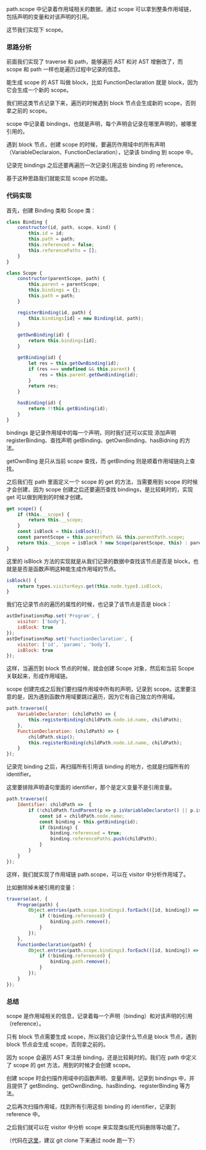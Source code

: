 path.scope 中记录着作用域相关的数据，通过 scope 可以拿到整条作用域链，包括声明的变量和对该声明的引用。

这节我们实现下 scope。

### 思路分析

前面我们实现了 traverse 和 path，能够遍历 AST 和对 AST 增删改了，而 scope 和 path 一样也是遍历过程中记录的信息。

能生成 scope 的 AST 叫做 block，比如 FunctionDeclaration 就是 block，因为它会生成一个新的 scope。

我们把这类节点记录下来，遍历的时候遇到 block 节点会生成新的 scope，否则拿之前的 scope。

scope 中记录着 bindings，也就是声明，每个声明会记录在哪里声明的，被哪里引用的。

遇到 block 节点，创建 scope 的时候，要遍历作用域中的所有声明（VariableDeclaraion、FunctionDeclaration），记录该 binding 到 scope 中。

记录完 bindings 之后还要再遍历一次记录引用这些 binding 的 reference。

基于这种思路我们就能实现 scope 的功能。

### 代码实现

首先，创建 Binding 类和 Scope 类：
```js
class Binding {
    constructor(id, path, scope, kind) {
        this.id = id;
        this.path = path;
        this.referenced = false;
        this.referencePaths = [];
    }
}
```

```js
class Scope {
    constructor(parentScope, path) {
        this.parent = parentScope;
        this.bindings = {};
        this.path = path;
    }

    registerBinding(id, path) {
        this.bindings[id] = new Binding(id, path);
    }

    getOwnBinding(id) {
        return this.bindings[id];
    }

    getBinding(id) {
        let res = this.getOwnBinding(id);
        if (res === undefined && this.parent) {
            res = this.parent.getOwnBinding(id);
        }
        return res;
    }

    hasBinding(id) {
        return !!this.getBinding(id);
    }
}
```

bindings 是记录作用域中的每一个声明，同时我们还可以实现 添加声明 registerBinding、查找声明 getBinding、getOwnBinding、hasBidning 的方法。

getOwnBing 是只从当前 scope 查找，而 getBinding 则是顺着作用域链向上查找。

之后我们在 path 里面定义一个 scope 的 get 的方法，当需要用到 scope 的时候才会创建，因为 scope 创建之后还要遍历查找 bindings，是比较耗时的，实现 get 可以做到用到的时候才创建。
```js
get scope() {
    if (this.__scope) {
        return this.__scope;
    }
    const isBlock = this.isBlock();
    const parentScope = this.parentPath && this.parentPath.scope;
    return this.__scope = isBlock ? new Scope(parentScope, this) : parentScope;
}
```

这里的 isBlock 方法的实现就是从我们记录的数据中查找该节点是否是 block，也就是是否是函数声明这种能生成作用域的节点。
```js
isBlock() {
    return types.visitorKeys.get(this.node.type).isBlock;
}
```

我们在记录节点的遍历的属性的时候，也记录了该节点是否是 block：
```js
astDefinationsMap.set('Program', {
    visitor: ['body'],
    isBlock: true
});
astDefinationsMap.set('FunctionDeclaration', {
    visitor: ['id', 'params', 'body'],
    isBlock: true
});
```

这样，当遍历到 block 节点的时候，就会创建 Scope 对象，然后和当前 Scope 关联起来，形成作用域链。

scope 创建完成之后我们要扫描作用域中所有的声明，记录到 scope。这里要注意的是，因为遇到函数作用域要跳过遍历，因为它有自己独立的作用域。
```js
path.traverse({
    VariableDeclarator: (childPath) => {
        this.registerBinding(childPath.node.id.name, childPath);
    },
    FunctionDeclaration: (childPath) => {
        childPath.skip();
        this.registerBinding(childPath.node.id.name, childPath);
    }
});
```

记录完 binding 之后，再扫描所有引用该 binding 的地方，也就是扫描所有的 identifier。

这里要排除声明语句里面的 identifier，那个是定义变量不是引用变量。
```js
path.traverse({
    Identifier: childPath =>  {
        if (!childPath.findParent(p => p.isVariableDeclarator() || p.isFunctionDeclaration())) {
            const id = childPath.node.name;
            const binding = this.getBinding(id);
            if (binding) {
                binding.referenced = true;
                binding.referencePaths.push(childPath);
            }
        }
    }
});
```

这样，我们就实现了作用域链 path.scope，可以在 visitor 中分析作用域了。

比如删除掉未被引用的变量：
```js
traverse(ast, {
    Program(path) {
        Object.entries(path.scope.bindings).forEach(([id, binding]) => {
            if (!binding.referenced) {
                binding.path.remove();
            }
        });
    },
    FunctionDeclaration(path) {
        Object.entries(path.scope.bindings).forEach(([id, binding]) => {
            if (!binding.referenced) {
                binding.path.remove();
            }
        });
    }
});
```

### 总结

scope 是作用域相关的信息，记录着每一个声明（binding）和对该声明的引用（reference）。

只有 block 节点需要生成 scope，所以我们会记录什么节点是 block 节点，遇到 block 节点会生成 scope，否则拿之前的。

因为 scope 会遍历 AST 来注册 binding，还是比较耗时的。我们在 path 中定义了 scope 的 get 方法，用到的时候才会创建 scope。

创建 scope 时会扫描作用域中的函数声明、变量声明，记录到 bindings 中，并且提供了 getBinding、getOwnBinding、hasBinding、registerBinding 等方法。

之后再次扫描作用域，找到所有引用这些 binding 的 identifier，记录到 reference 中。

之后我们就可以在 visitor 中分析 scope 来实现类似死代码删除等功能了。

（代码在[这里](https://github.com/QuarkGluonPlasma/babel-plugin-exercize)，建议 git clone 下来通过 node 跑一下）
